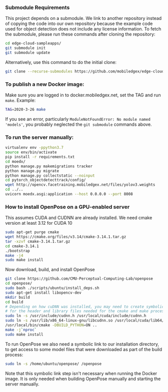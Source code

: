 ### Submodule Requirements
This project depends on a submodule. We link to another repository instead of
copying the code into our own repository because the example code used for
object detection does not include any license information.
To fetch the submodule, please run these commands after cloning the repository:
```bash
cd edge-cloud-sampleapps/
git submodule init
git submodule update
```
Alternatively, use this command to do the initial clone:
```bash
git clone --recurse-submodules https://github.com/mobiledgex/edge-cloud-sampleapps.git
```
### To publish a new Docker image:
Make sure you are logged in to docker.mobiledgex.net, set the TAG and run `make`. Example:
```bash
TAG=2020-3-26 make
```
If you see an error, particularly `ModuleNotFoundError: No module named 'models'`, you probably neglected the `git submodule` commands above.
### To run the server manually:
```bash
virtualenv env -ppython3.7
source env/bin/activate
pip install -r requirements.txt
cd moedx/
python manage.py makemigrations tracker
python manage.py migrate
python manage.py collectstatic --noinput
cd pytorch_objectdetecttrack/config/
wget http://opencv.facetraining.mobiledgex.net/files/yolov3.weights
cd ../..
uvicorn moedx.asgi:application --host 0.0.0.0 --port 8008
```
### How to install OpenPose on a GPU-enabled server
This assumes CUDA and CUDNN are already installed.
We need cmake version at least 3.12 for CUDA 10

```bash
sudo apt-get purge cmake
wget https://cmake.org/files/v3.14/cmake-3.14.1.tar.gz
tar -xzvf cmake-3.14.1.tar.gz
cd cmake-3.14.1
./bootstrap
make -j4
sudo make install
```
Now download, build, and install OpenPose
```bash
git clone https://github.com/CMU-Perceptual-Computing-Lab/openpose
cd openpose/
sudo bash ./scripts/ubuntu/install_deps.sh
sudo apt-get install libopencv-dev
mkdir build
cd build
# Depending on how cuDNN was installed, you may need to create symbolic links
# for the header and library files needed for the cmake and make process.
sudo ln -s /usr/include/cudnn.h /usr/local/cuda/include/cudnn.h
sudo ln -s /usr/lib/x86_64-linux-gnu/libcudnn.so /usr/local/cuda/lib64/libcudnn.so
/usr/local/bin/cmake -DBUILD_PYTHON=ON ..
make -j`nproc`
sudo make install
```
To run OpenPose we also need a symbolic link to our installation directory,
to get access to some model files that were downloaded as part of the build process:
```bash
sudo ln -s /home/ubuntu/openpose/ /openpose
```

Note that this symbolic link step isn't necessary when running the Docker image.
It is only needed when building OpenPose manually and starting the server manually.
